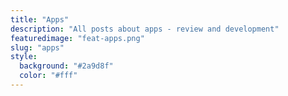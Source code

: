 ```yaml
---
title: "Apps"
description: "All posts about apps - review and development"
featuredimage: "feat-apps.png"
slug: "apps"
style:
  background: "#2a9d8f"
  color: "#fff"
---
```

